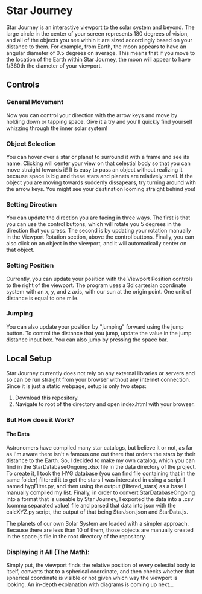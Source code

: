 # Star Journey

Star Journey is an interactive viewport to the solar system and beyond. The large circle in the center of your screen represents 180 degrees of vision, and all of the objects you see within it are sized accordingly based on your distance to them.
For example, from Earth, the moon appears to have an angular diameter of 0.5 degrees on average. This means that if you move to the location of the Earth within Star Journey, the moon will appear to have 1/360th the diameter of your viewport.

## Controls

### General Movement

Now you can control your direction with the arrow keys and move by holding down or tapping space. Give it a try and you'll quickly find yourself whizzing through the inner solar system!

### Object Selection

You can hover over a star or planet to surround it with a frame and see its name. Clicking will center your view on that celestial body so that you can move straight towards it! It is easy to pass an object without realizing it because space is big and these stars and planets are relatively small. If the object you are moving towards suddenly dissapears, try turning around with the arrow keys. You might see your destination looming straight behind you!

### Setting Direction

You can update the direction you are facing in three ways. The first is that you can use the control buttons, which will rotate you 5 degrees in the direction that you press. The second is by updating your rotation manually in the Viewport Rotation section, above the control buttons.
Finally, you can also click on an object in the viewport, and it will automatically center on that object.

### Setting Position

Currently, you can update your position with the Viewport Position controls to the right of the viewport. The program uses a 3d cartesian coordinate system with an x, y, and z axis, with our sun at the origin point.
One unit of distance is equal to one mile.

### Jumping

You can also update your position by "jumping" forward using the jump button. To control the distance that you jump, update the value in the jump distance input box. You can also jump by pressing the space bar.


## Local Setup

Star Journey currently does not rely on any external libraries or servers and so can be run straight from your browser without any internet connection. Since it is just a static webpage, setup is only two steps:

1. Download this repository.
2. Navigate to root of the directory and open index.html with your browser.

### But How does it Work?

#### The Data

Astronomers have compiled many star catalogs, but believe it or not, as far as I'm aware there isn't a famous one out there that orders the stars by their distance to the Earth. So, I decided to make my own catalog, which you can find in the StarDatabaseOngoing.xlsx file in the data directory of the project. To create it, I took the HYG database (you can find file containing that in the same folder) filtered it to get the stars I was interested in using a script I named hygFilter.py, and then using the output (filtered_stars) as a base I manually compiled my list. Finally, in order to convert StarDatabaseOngoing into a format that is useable by Star Journey, I exported the data into a .csv (comma separated value) file and parsed that data into json with the calcXYZ.py script, the output of that being StarJson.json and StarData.js.

The planets of our own Solar System are loaded with a simpler approach. Because there are less than 10 of them, those objects are manually created in the space.js file in the root directory of the repository.

### Displaying it All (The Math):

Simply put, the viewport finds the relative position of every celestial body to itself, converts that to a spherical coordinate, and then checks whether that spherical coordinate is visible or not given which way the viewport is looking. An in-depth explanation with diagrams is coming up next...

